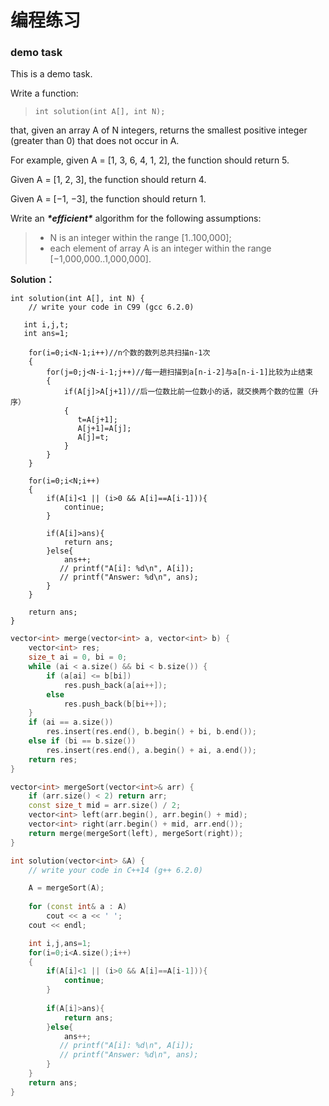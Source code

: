 # 编程练习

### demo task

This is a demo task.

Write a function:

> ```
> int solution(int A[], int N);
> ```

that, given an array A of N integers, returns the smallest positive integer (greater than 0) that does not occur in A.

For example, given A = [1, 3, 6, 4, 1, 2], the function should return 5.

Given A = [1, 2, 3], the function should return 4.

Given A = [−1, −3], the function should return 1.

Write an ***\*efficient\**** algorithm for the following assumptions:

> - N is an integer within the range [1..100,000];
> - each element of array A is an integer within the range [−1,000,000..1,000,000].

**Solution：**

```
int solution(int A[], int N) {
    // write your code in C99 (gcc 6.2.0)

   int i,j,t;
   int ans=1;

    for(i=0;i<N-1;i++)//n个数的数列总共扫描n-1次
    {
        for(j=0;j<N-i-1;j++)//每一趟扫描到a[n-i-2]与a[n-i-1]比较为止结束
        {
            if(A[j]>A[j+1])//后一位数比前一位数小的话，就交换两个数的位置（升序）
            {
               t=A[j+1];
               A[j+1]=A[j];
               A[j]=t;
            }
        }
    }

    for(i=0;i<N;i++)
    {
        if(A[i]<1 || (i>0 && A[i]==A[i-1])){
            continue;
        }
        
        if(A[i]>ans){
            return ans;
        }else{
            ans++;
           // printf("A[i]: %d\n", A[i]);
           // printf("Answer: %d\n", ans);
        }
    }

    return ans;
}

```



```C++
vector<int> merge(vector<int> a, vector<int> b) {
	vector<int> res;
	size_t ai = 0, bi = 0;
	while (ai < a.size() && bi < b.size()) {
		if (a[ai] <= b[bi])
			res.push_back(a[ai++]);
		else
			res.push_back(b[bi++]);
	}
	if (ai == a.size())
		res.insert(res.end(), b.begin() + bi, b.end());
	else if (bi == b.size())
		res.insert(res.end(), a.begin() + ai, a.end());
	return res;
}

vector<int> mergeSort(vector<int>& arr) {
	if (arr.size() < 2) return arr;
	const size_t mid = arr.size() / 2;
	vector<int> left(arr.begin(), arr.begin() + mid);
	vector<int> right(arr.begin() + mid, arr.end());
	return merge(mergeSort(left), mergeSort(right));
}

int solution(vector<int> &A) {
    // write your code in C++14 (g++ 6.2.0)

	A = mergeSort(A);
	
	for (const int& a : A)
		cout << a << ' ';
	cout << endl;

    int i,j,ans=1;
    for(i=0;i<A.size();i++)
    {
        if(A[i]<1 || (i>0 && A[i]==A[i-1])){
            continue;
        }
        
        if(A[i]>ans){
            return ans;
        }else{
            ans++;
           // printf("A[i]: %d\n", A[i]);
           // printf("Answer: %d\n", ans);
        }
    }
    return ans;
}


```



```

```

